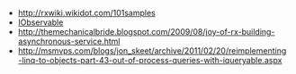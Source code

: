 * http://rxwiki.wikidot.com/101samples
* [IObservable](http://msdn.microsoft.com/en-us/library/dd990377.aspx)
* http://themechanicalbride.blogspot.com/2009/08/joy-of-rx-building-asynchronous-service.html
* http://msmvps.com/blogs/jon_skeet/archive/2011/02/20/reimplementing-linq-to-objects-part-43-out-of-process-queries-with-iqueryable.aspx